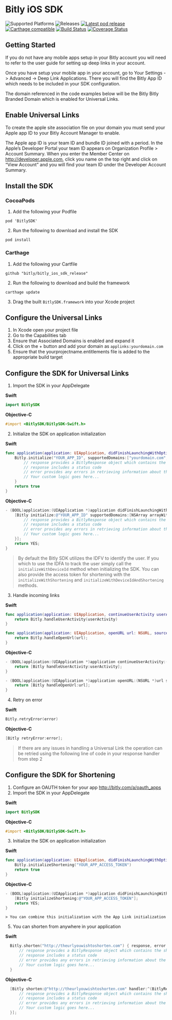 # Bitly iOS SDK

![Supported Platforms](https://img.shields.io/cocoapods/p/BitlySDK.svg) ![Releases](https://img.shields.io/github/release/bitly/bitly_ios_sdk_release.svg) [![Latest pod release](https://img.shields.io/cocoapods/v/BitlySDK.svg)](http://cocoapods.org/pods/BitlySDK) [![Carthage compatible](https://img.shields.io/badge/Carthage-compatible-4BC51D.svg?style=flat)](https://github.com/Carthage/Carthage) [![Build Status](https://travis-ci.com/bitly/bitly_ios_sdk.svg?token=GQk2M5gzMUKUJCESKF18&branch=master)](https://travis-ci.com/bitly/bitly_ios_sdk) [![Coverage Status](https://coveralls.io/repos/github/bitly/bitly_ios_sdk/badge.svg?t=xurvl2)](https://coveralls.io/github/bitly/bitly_ios_sdk)

## Getting Started
If you do not have any mobile apps setup in your Bitly account you will need to refer to the user guide for setting up deep links in your account.  

Once you have setup your mobile app in your account, go to Your Settings -> Advanced -> Deep Link Applications.  There you will find the Bitly App ID which needs to be included in your SDK configuration.

The domain referenced in the code examples below will be the Bitly Bitly Branded Domain which is enabled for Universal Links.

## Enable Universal Links
To create the apple site association file on your domain you must send your Apple app ID to your Bitly Account Manager to enable.

The Apple app ID is your team ID and bundle ID joined with a period.  In the Apple’s Developer Portal your team ID appears on Organization Profile > Account Summary.  When you enter the Member Center on http://developer.apple.com, click you name on the top right and click on “View Account” and you will find your team ID under the Developer Account Summary.

## Install the SDK

### CocoaPods
1. Add the following your Podfile

  ```
  pod 'BitlySDK'
  ```
2. Run the following to download and install the SDK

  ```
  pod install
  ```

### Carthage
1. Add the following your Cartfile

  ```
  github "bitly/bitly_ios_sdk_release"
  ```
2. Run the following to download and build the framework

  ```
  carthage update
  ```
3. Drag the built `BitlySDK.framework` into your Xcode project

## Configure the Universal Links
1. In Xcode open your project file
2. Go to the Capabilities tab
3. Ensure that Associated Domains is enabled and expand it
4. Click on the + button and add your domain as `applinks:yourdomain.com`
5. Ensure that the yourprojectname.entitlements file is added to the appropriate build target

## Configure the SDK for Universal Links
1. Import the SDK in your AppDelegate

  **Swift**
  ```swift
  import BitlySDK
  ```

  **Objective-C**
  ```objective-c
  #import <BitlySDK/BitlySDK-Swift.h>
  ```
2. Initialize the SDK on application initialization

  **Swift**
  ```swift
  func application(application: UIApplication, didFinishLaunchingWithOptions launchOptions: [NSObject: AnyObject]?) -> Bool {
      Bitly.initialize("YOUR_APP_ID", supportedDomains:["yourdomain.com","yourotherdomain.com"], supportedSchemes:["yourscheme"]) { response, error in
          // response provides a BitlyResponse object which contains the full URL information
          // response includes a status code
          // error provides any errors in retrieving information about the URL
          // Your custom logic goes here...
      }
      return true
  }
  ```

  **Objective-C**
  ```objective-c
  - (BOOL)application:(UIApplication *)application didFinishLaunchingWithOptions:(NSDictionary *)launchOptions {
      [Bitly initialize:@"YOUR_APP_ID" supportedDomains:[NSArray arrayWithObjects: @"yourdomain.com", @"yourotherdomain.com", nil] supportedDomains:[NSArray arrayWithObjects: @"yourscheme", nil] handler:^(BitlyResponse * response, NSString * error) {
          // response provides a BitlyResponse object which contains the full URL information
          // response includes a status code
          // error provides any errors in retrieving information about the URL
          // Your custom logic goes here...
      }];
      return YES;
  }
  ```

  > By default the Bitly SDK utilizes the IDFV to identify the user. If you which to use the IDFA to track the user simply call the `initializeWithDeviceId` method when initializing the SDK.
  > You can also provide the access token for shortening with the `initializeWithShortening` and `initializeWithDeviceIdAndShortening` methods.

3. Handle incoming links

  **Swift**
  ```swift    
  func application(application: UIApplication, continueUserActivity userActivity: NSUserActivity, restorationHandler: ([AnyObject]?) -> Void) -> Bool {
      return Bitly.handleUserActivity(userActivity)
  }

  func application(application: UIApplication, openURL url: NSURL, sourceApplication: String?, annotation: AnyObject) -> Bool {
      return Bitly.handleOpenUrl(url);
  }
  ```

  **Objective-C**
  ```objective-c
  - (BOOL)application:(UIApplication *)application continueUserActivity:(NSUserActivity *)userActivity restorationHandler:(void (^)(NSArray *restorableObjects))restorationHandler {
      return [Bitly handleUserActivity:userActivity];
  }

  - (BOOL)application:(UIApplication *)application openURL:(NSURL *)url sourceApplication:(NSString *)sourceApplication annotation:(id)annotation {
      return [Bitly handleOpenUrl:url];
  }
  ```

4. Retry on error

  **Swift**
  ```swift    
  Bitly.retryError(error)
  ```

  **Objective-C**
  ```objective-c
  [Bitly retryError:error];
  ```

  >If there are any issues in handling a Universal Link the operation can be retried using the following line of code in your response handler from step 2

## Configure the SDK for Shortening

1. Configure an OAUTH token for your app http://bitly.com/a/oauth_apps
2. Import the SDK in your AppDelegate

  **Swift**
  ```swift
  import BitlySDK
  ```

  **Objective-C**
  ```objective-c
  #import <BitlySDK/BitlySDK-Swift.h>
  ```

3. Initialize the SDK on application initialization

  **Swift**
  ```swift
  func application(application: UIApplication, didFinishLaunchingWithOptions launchOptions: [NSObject: AnyObject]?) -> Bool {
      Bitly.initializeShortening("YOUR_APP_ACCESS_TOKEN")
      return true
  }
  ```

  **Objective-C**
  ```objective-c
  - (BOOL)application:(UIApplication *)application didFinishLaunchingWithOptions:(NSDictionary *)launchOptions {
      [Bitly initializeShortening:@"YOUR_APP_ACCESS_TOKEN"];
      return YES;
  }
  ```    

    > You can combine this initialization with the App Link initialization

5. You can shorten from anywhere in your application

  **Swift**
  ```swift
    Bitly.shorten("http://theurlyouwishtoshorten.com") { response, error in
        // response provides a BitlyResponse object which contains the shortened Bitlink
        // response includes a status code
        // error provides any errors in retrieving information about the URL
        // Your custom logic goes here...
    }
  ```

  **Objective-C**
  ```objective-c
    [Bitly shorten:@"http://theurlyouwishtoshorten.com" handler:^(BitlyResponse * response, NSString * error) {
        // response provides a BitlyResponse object which contains the shortened Bitlink
        // response includes a status code
        // error provides any errors in retrieving information about the URL
        // Your custom logic goes here...
    }];
  ```    
